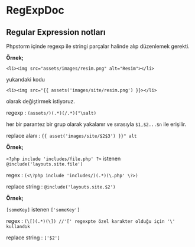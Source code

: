 # RegExpDoc
## Regular Expression notları

Phpstorm içinde regexp ile stringi parçalar halinde alıp düzenlemek gerekti.

**Örnek;**

`<li><img src="assets/images/resim.png" alt="Resim"></li>`

yukarıdaki kodu

`<li><img src="{{ assets('images/site/resim.png') }}></li>`

olarak değiştirmek istiyoruz.

regexp : `(assets/)(.*)(/.*)("\salt)`

her bir parantez bir grup olarak yakalanır ve sırasıyla `$1,$2...$n` ile erişilir.

replace alanı : `{{ asset('images/site/$2$3') }}" alt`


**Örnek;**

`<?php include 'includes/file.php' ?>`
istenen
`@include('layouts.site.file')`

regex : `(<\?php include 'includes/)(.*)(\.php' \?>)`

replace string : `@include('layouts.site.$2')`


**Örnek;**

`[someKey]`
istenen
`['someKey']`

regex : `(\[)(.*)(\]) //'[' regexpte özel karakter olduğu için '\' kullandık `

replace string : `['$2']`

